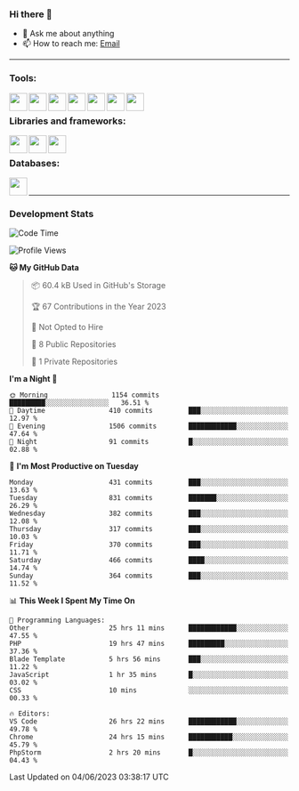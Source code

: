 ### Hi there 👋

- 💬 Ask me about anything
- 📫 How to reach me: [Email]

---

### Tools:
<img align='left' height="32" width="32" src="https://cdn.jsdelivr.net/npm/simple-icons@4.8.0/icons/phpstorm.svg" />
<img align='left' height="32" width="32" src="https://cdn.jsdelivr.net/npm/simple-icons@4.8.0/icons/webstorm.svg" />
<img align='left' height="32" width="32" src="https://cdn.jsdelivr.net/npm/simple-icons@4.8.0/icons/visualstudiocode.svg" />
<img align='left' height="32" width="32" src="https://cdn.jsdelivr.net/npm/simple-icons@4.8.0/icons/sublimetext.svg" />
<img align='left' height="32" width="32" src="https://cdn.jsdelivr.net/npm/simple-icons@4.8.0/icons/laragon.svg" />
<img align='left' height="32" width="32" src="https://cdn.jsdelivr.net/npm/simple-icons@4.8.0/icons/docker.svg" />
<img align='left' height="32" width="32" src="https://cdn.jsdelivr.net/npm/simple-icons@4.8.0/icons/amazonaws.svg" />
<br>

### Libraries and frameworks:
<img align='left' height="32" width="32" src="https://cdn.jsdelivr.net/npm/simple-icons@4.8.0/icons/laravel.svg" />
<img align='left' height="32" width="32" src="https://cdn.jsdelivr.net/npm/simple-icons@4.8.0/icons/vue-dot-js.svg" />
<img align='left' height="32" width="32" src="https://cdn.jsdelivr.net/npm/simple-icons@4.8.0/icons/jquery.svg" />
<br>

### Databases:
<img align='left' height="32" width="32" src="https://cdn.jsdelivr.net/npm/simple-icons@4.8.0/icons/mysql.svg" />
<br>

---
### Development Stats
<!--START_SECTION:waka-->
![Code Time](http://img.shields.io/badge/Code%20Time-1%2C717%20hrs%2044%20mins-blue)

![Profile Views](http://img.shields.io/badge/Profile%20Views-0-blue)

**🐱 My GitHub Data** 

> 📦 60.4 kB Used in GitHub's Storage 
 > 
> 🏆 67 Contributions in the Year 2023
 > 
> 🚫 Not Opted to Hire
 > 
> 📜 8 Public Repositories 
 > 
> 🔑 1 Private Repositories 
 > 
**I'm a Night 🦉** 

```text
🌞 Morning                1154 commits        █████████░░░░░░░░░░░░░░░░   36.51 % 
🌆 Daytime                410 commits         ███░░░░░░░░░░░░░░░░░░░░░░   12.97 % 
🌃 Evening                1506 commits        ████████████░░░░░░░░░░░░░   47.64 % 
🌙 Night                  91 commits          █░░░░░░░░░░░░░░░░░░░░░░░░   02.88 % 
```
📅 **I'm Most Productive on Tuesday** 

```text
Monday                   431 commits         ███░░░░░░░░░░░░░░░░░░░░░░   13.63 % 
Tuesday                  831 commits         ███████░░░░░░░░░░░░░░░░░░   26.29 % 
Wednesday                382 commits         ███░░░░░░░░░░░░░░░░░░░░░░   12.08 % 
Thursday                 317 commits         ███░░░░░░░░░░░░░░░░░░░░░░   10.03 % 
Friday                   370 commits         ███░░░░░░░░░░░░░░░░░░░░░░   11.71 % 
Saturday                 466 commits         ████░░░░░░░░░░░░░░░░░░░░░   14.74 % 
Sunday                   364 commits         ███░░░░░░░░░░░░░░░░░░░░░░   11.52 % 
```


📊 **This Week I Spent My Time On** 

```text
💬 Programming Languages: 
Other                    25 hrs 11 mins      ████████████░░░░░░░░░░░░░   47.55 % 
PHP                      19 hrs 47 mins      █████████░░░░░░░░░░░░░░░░   37.36 % 
Blade Template           5 hrs 56 mins       ███░░░░░░░░░░░░░░░░░░░░░░   11.22 % 
JavaScript               1 hr 35 mins        █░░░░░░░░░░░░░░░░░░░░░░░░   03.02 % 
CSS                      10 mins             ░░░░░░░░░░░░░░░░░░░░░░░░░   00.33 % 

🔥 Editors: 
VS Code                  26 hrs 22 mins      ████████████░░░░░░░░░░░░░   49.78 % 
Chrome                   24 hrs 15 mins      ███████████░░░░░░░░░░░░░░   45.79 % 
PhpStorm                 2 hrs 20 mins       █░░░░░░░░░░░░░░░░░░░░░░░░   04.43 % 
```


 Last Updated on 04/06/2023 03:38:17 UTC
<!--END_SECTION:waka-->

[huyviet]: https://huyviet.vn/
[EMAIl]: https://mail.google.com/mail/u/0/?fs=1&tf=cm&source=mailto&to=huynguyenviet0110@gmail.com
